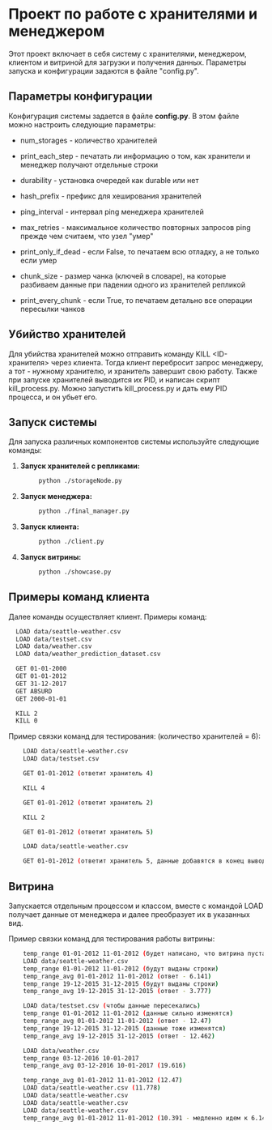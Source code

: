 # Проект по работе с хранителями и менеджером

Этот проект включает в себя систему с хранителями, менеджером, клиентом и витриной для загрузки и получения данных. Параметры запуска и конфигурации задаются в файле "config.py".

## Параметры конфигурации

Конфигурация системы задается в файле **config.py**. В этом файле можно настроить следующие параметры:

- num_storages - количество хранителей
- print_each_step - печатать ли информацию о том, как хранители и менеджер получают отдельные строки
- durability - установка очередей как durable или нет

- hash_prefix - префикс для хеширования хранителей
- ping_interval - интервал ping менеджера хранителей
- max_retries - максимальное количество повторных запросов ping прежде чем считаем, что узел "умер"
- print_only_if_dead - если False, то печатаем всю отладку, а не только если умер

- chunk_size - размер чанка (ключей в словаре), на которые разбиваем данные при падении одного из хранителей репликой
- print_every_chunk - если True, то печатаем детально все операции пересылки чанков

## Убийство хранителей

Для убийства хранителей можно отправить команду KILL <ID-хранителя> через клиента. Тогда клиент перебросит запрос менеджеру, а тот - нужному хранителю, и хранитель
завершит свою работу. Также при запуске хранителей выводится их PID, и написан скрипт kill_process.py. Можно запустить kill_process.py и дать ему PID процесса, и он убьет его.


## Запуск системы

Для запуска различных компонентов системы используйте следующие команды:

1. **Запуск хранителей с репликами:**
   ```bash
        python ./storageNode.py
   ```

2. **Запуск менеджера:**
   ```bash
        python ./final_manager.py
   ```

3. **Запуск клиента:**
   ```bash
        python ./client.py
   ```

4. **Запуск витрины:**
   ```bash
        python ./showcase.py
   ```
   
## Примеры команд клиента
Далее команды осуществляет клиент. Примеры команд:
  ```bash
    LOAD data/seattle-weather.csv
    LOAD data/testset.csv
    LOAD data/weather.csv
    LOAD data/weather_prediction_dataset.csv

    GET 01-01-2000
    GET 01-01-2012
    GET 31-12-2017
    GET ABSURD
    GET 2000-01-01

    KILL 2
    KILL 0
  ```

Пример связки команд для тестирования: (количество хранителей = 6):

```bash
    LOAD data/seattle-weather.csv
    LOAD data/testset.csv

    GET 01-01-2012 (ответит хранитель 4)

    KILL 4

    GET 01-01-2012 (ответит хранитель 2)

    KILL 2

    GET 01-01-2012 (ответит хранитель 5)

    LOAD data/seattle-weather.csv

    GET 01-01-2012 (ответит хранитель 5, данные добавятся в конец вывода)
  ```

## Витрина
Запускается отдельным процессом и классом, вместе с командой LOAD получает данные от менеджера и далее преобразует их в указанных вид.

Пример связки команд для тестирования работы витрины:

```bash
    temp_range 01-01-2012 11-01-2012 (будет написано, что витрина пустая)
    LOAD data/seattle-weather.csv
    temp_range 01-01-2012 11-01-2012 (будут выданы строки)
    temp_range_avg 01-01-2012 11-01-2012 (ответ - 6.141)
    temp_range 19-12-2015 31-12-2015 (будут выданы строки)
    temp_range_avg 19-12-2015 31-12-2015 (ответ - 3.777)

    LOAD data/testset.csv (чтобы данные пересекались)
    temp_range 01-01-2012 11-01-2012 (данные сильно изменятся)
    temp_range_avg 01-01-2012 11-01-2012 (ответ - 12.47)
    temp_range 19-12-2015 31-12-2015 (данные тоже изменятся)
    temp_range_avg 19-12-2015 31-12-2015 (ответ - 12.462)

    LOAD data/weather.csv
    temp_range 03-12-2016 10-01-2017
    temp_range_avg 03-12-2016 10-01-2017 (19.616)

    temp_range_avg 01-01-2012 11-01-2012 (12.47)
    LOAD data/seattle-weather.csv (11.778)
    LOAD data/seattle-weather.csv
    LOAD data/seattle-weather.csv
    LOAD data/seattle-weather.csv
    temp_range_avg 01-01-2012 11-01-2012 (10.391 - медленно идем к 6.141, что было раньше, плотность данных ниже, чем в testset.csv, поэтому так медленно)
```



